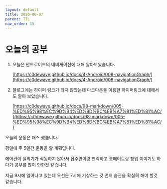 ```yaml
---
layout: default
title: 2020-06-07
parent: TIL
nav_order: 15
---
```


# 오늘의 공부

1. 오늘은 안드로이드의 네비게이션에 대해 알아보았습니다.

    [https://c0dewave.github.io/docs/4-Android/008-navigationGraph/](https://c0dewave.github.io/docs/4-Android/008-navigationGraph/)

2. 블로그에는 하이퍼 링크가 되지 않았는데 마크다운을 이용한 하이퍼링크에 대해서도 알아 보았습니다.

    [https://c0dewave.github.io/docs/98-markdown/005-%ED%95%98%EC%9D%B4%ED%8D%BC%EB%A7%81%ED%81%AC/](https://c0dewave.github.io/docs/98-markdown/005-%ED%95%98%EC%9D%B4%ED%8D%BC%EB%A7%81%ED%81%AC/)

오늘의 운동은 패스 했습니다.

평일에 주 5일간 운동을 할 계획입니다.

에어컨이 실외기가 작동하지 않아서 집주인이랑 연락하고 룸메이트랑 창업 이야기도 하다가 공부를 많이 안한것 같습니다.

지금 9시에 일어나고 있는데 우선은 7시에 기상하는 것 먼저 습관을 확실히 해야 할것 같습니다.